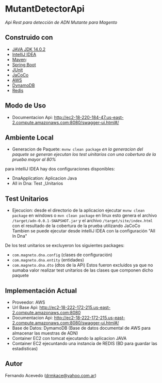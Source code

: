 # MutantDetectorApi
_Api Rest para detección de ADN Mutante para Magento_

## Construido con 
 - [JAVA JDK 14.0.2](https://www.oracle.com/java/technologies/javase/jdk14-archive-downloads.html)
 - [IntelliJ IDEA](https://www.jetbrains.com/help/idea/sharing-your-ide-settings.html)
 - [Maven](https://maven.apache.org): 
 - [Spring Boot](https://spring.io/projects/spring-boot)
 - [JUnit](https://junit.org/junit5/)
 - [JaCoCo](https://www.eclemma.org/jacoco/)
 - [AWS](https://aws.amazon.com)
 - [DynamoDB](https://aws.amazon.com/es/dynamodb/)
 - [Redis](https://redis.io)

## Modo de Uso
- Documentacion Api: http://ec2-18-220-184-47.us-east-2.compute.amazonaws.com:8080/swagger-ui.html#/

## Ambiente Local
- Generacion de Paquete:
```mvnw clean package```
_en la generacion del paquete se generan ejecutan los test uinitarios con una cobertura de la prueba mayor al 80%_

para intelliJ IDEA hay dos configuraciones disponibles:
 - DnaApplication: Aplicacion Java
 - All in Dna: Test _Unitarios
 
 ## Test Unitarios
 - Ejecucion: 
 desde el directorio de la aplicacion ejecutar
```mvnw clean package``` en windows o ```mvn clean package``` en linux 
esto genera el archivo ```/target/adn-0.0.1-SNAPSHOT.jar``` y el archivo ```/target/site/index.html``` con el resultado de la cobertura de la prueba utilizando JaCoCo
Tambien se puede ejecutar desde intelliJ IDEA con la configuración "All In Dna" 

De los test unitarios se excluyeron los siguientes packages:
 - ```com.magneto.dna.config``` (clases de configuración)
 - ```com.magneto.dna.entity``` (entidades)
 - ```com.magneto.dna.dto``` (dtos de la APi)
 Estos fueron excluidos ya que no sumaba valor realizar test unitarios de las clases que componen dicho paquete

## Implementación Actual
- Proveedor: AWS
- Url Base Api: http://ec2-18-222-172-215.us-east-2.compute.amazonaws.com:8080
- Documentacion Api: http://ec2-18-222-172-215.us-east-2.compute.amazonaws.com:8080/swagger-ui.html#/
- Base de Datos: DymamoDB (Base de datos documental de AWS para almacenar las muestras de ADN)
- Container EC2 con tomcat ejecutando la aplicacion JAVA
- Container EC2 ejecuntando una instancia de REDIS (BD para guardar las estadisticas)

## Autor
Fernando Acevedo ([drmkace@yahoo.com.ar](mailto:drmkace@yahoo.com.ar))
